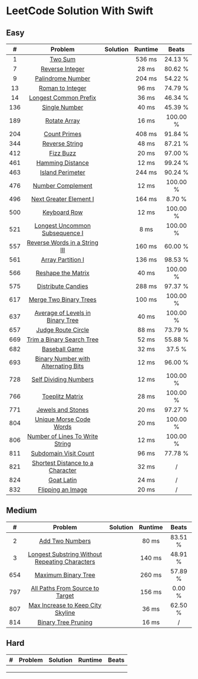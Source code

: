 # LeetCode Solution With Swift

## Easy

| **#** |                         **Problem**                          | **Solution** | **Runtime** | **Beats** |
| :---: | :----------------------------------------------------------: | :----------: | :---------: | :-------: |
|   1   | [Two Sum](https://leetcode.com/problems/two-sum/description/) |              |   536 ms    |  24.13 %  |
|   7   | [Reverse Integer](https://leetcode.com/problems/reverse-integer) |              |    28 ms    |  80.62 %  |
|   9   | [Palindrome Number](https://leetcode.com/problems/palindrome-number) |              |   204 ms    |  54.22 %  |
|  13   | [Roman to Integer](https://leetcode.com/problems/roman-to-integer) |              |    96 ms    |  74.79 %  |
|  14   | [Longest Common Prefix](https://leetcode.com/problems/longest-common-prefix/) |              |    36 ms    |  46.34 %  |
|  136  | [Single Number](https://leetcode.com/problems/single-number/) |              |    40 ms    |  45.39 %  |
|  189  | [Rotate Array](https://leetcode.com/problems/rotate-array/)  |              |    16 ms    | 100.00 %  |
|  204  | [Count Primes](https://leetcode.com/problems/count-primes/)  |              |   408 ms    |  91.84 %  |
|  344  | [Reverse String](https://leetcode.com/problems/reverse-string/) |              |    48 ms    |  87.21 %  |
|  412  |    [Fizz Buzz](https://leetcode.com/problems/fizz-buzz/)     |              |    20 ms    |  97.00 %  |
|  461  | [Hamming Distance](https://leetcode.com/problems/hamming-distance/) |              |    12 ms    |  99.24 %  |
|  463  | [Island Perimeter](https://leetcode.com/problems/island-perimeter/) |              |   244 ms    |  90.24 %  |
|  476  | [Number Complement](https://leetcode.com/problems/number-complement/) |              |    12 ms    | 100.00 %  |
|  496  | [Next Greater Element I](https://leetcode.com/problems/next-greater-element-i/) |              |   164 ms    |  8.70 %   |
|  500  | [Keyboard Row](https://leetcode.com/problems/keyboard-row/)  |              |    12 ms    | 100.00 %  |
|  521  | [Longest Uncommon Subsequence I](https://leetcode.com/problems/longest-uncommon-subsequence-i/) |              |    8 ms     | 100.00 %  |
|  557  | [Reverse Words in a String III](https://leetcode.com/problems/reverse-words-in-a-string-iii/) |              |   160 ms    |  60.00 %  |
|  561  | [Array Partition I](https://leetcode.com/problems/array-partition-i/) |              |   136 ms    |  98.53 %  |
|  566  | [Reshape the Matrix](https://leetcode.com/problems/reshape-the-matrix/) |              |    40 ms    | 100.00 %  |
|  575  | [Distribute Candies](https://leetcode.com/problems/distribute-candies/) |              |   288 ms    |  97.37 %  |
|  617  | [Merge Two Binary Trees](https://leetcode.com/problems/merge-two-binary-trees/) |              |   100 ms    | 100.00 %  |
|  637  | [Average of Levels in Binary Tree](https://leetcode.com/problems/average-of-levels-in-binary-tree/) |              |    40 ms    | 100.00 %  |
|  657  | [Judge Route Circle](https://leetcode.com/problems/judge-route-circle/) |              |    88 ms    |  73.79 %  |
|  669  | [Trim a Binary Search Tree](https://leetcode.com/problems/trim-a-binary-search-tree/) |              |    52 ms    |  55.88 %  |
|  682  | [Baseball Game](https://leetcode.com/problems/baseball-game/) |              |    32 ms    |  37.5 %   |
|  693  | [Binary Number with Alternating Bits](https://leetcode.com/problems/binary-number-with-alternating-bits/) |              |    12 ms    |  96.00 %  |
|  728  | [Self Dividing Numbers](https://leetcode.com/problems/self-dividing-numbers/) |              |    12 ms    | 100.00 %  |
|  766  | [Toeplitz Matrix](https://leetcode.com/problems/toeplitz-matrix/) |              |    28 ms    | 100.00 %  |
|  771  | [Jewels and Stones](https://leetcode.com/problems/jewels-and-stones/) |              |    20 ms    |  97.27 %  |
|  804  | [Unique Morse Code Words](https://leetcode.com/problems/unique-morse-code-words/) |              |    20 ms    | 100.00 %  |
|  806  | [Number of Lines To Write String](https://leetcode.com/problems/number-of-lines-to-write-string/) |              |    12 ms    | 100.00 %  |
|  811  | [Subdomain Visit Count](https://leetcode.com/problems/subdomain-visit-count/) |              |    96 ms    |  77.78 %  |
|  821  | [Shortest Distance to a Character](https://leetcode.com/problems/shortest-distance-to-a-character/) |              |    32 ms    |     /     |
|  824  |   [Goat Latin](https://leetcode.com/problems/goat-latin/)    |              |    24 ms    |     /     |
|  832  | [Flipping an Image](https://leetcode.com/problems/flipping-an-image/) |              |    20 ms    |     /     |



## Medium

| **#** |                         **Problem**                          | **Solution** | **Runtime** | **Beats** |
| :---: | :----------------------------------------------------------: | :----------: | :---------: | :-------: |
|   2   | [Add Two Numbers](https://leetcode.com/problems/add-two-numbers/) |              |    80 ms    |  83.51 %  |
|   3   | [Longest Substring Without Repeating Characters](https://leetcode.com/problems/longest-substring-without-repeating-characters/) |              |   140 ms    |  48.91 %  |
|  654  | [Maximum Binary Tree](https://leetcode.com/problems/maximum-binary-tree/) |              |   260 ms    |  57.89 %  |
|  797  | [All Paths From Source to Target](https://leetcode.com/problems/all-paths-from-source-to-target/) |              |   156 ms    |  0.00 %   |
|  807  | [Max Increase to Keep City Skyline](https://leetcode.com/problems/max-increase-to-keep-city-skyline/) |              |    36 ms    |  62.50 %  |
|  814  | [Binary Tree Pruning](https://leetcode.com/problems/binary-tree-pruning/) |              |    16 ms    |     /     |



## Hard

| **#** | **Problem** | **Solution** | **Runtime** | **Beats** |
| :---: | :---------: | :----------: | :---------: | :-------: |
|       |             |              |             |           |
|       |             |              |             |           |
|       |             |              |             |           |
